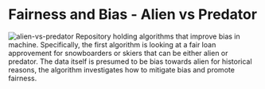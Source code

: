 # Fairness and Bias - Alien vs Predator

![alien-vs-predator](https://github.com/alinvdu/fairness-and-bias/assets/16021447/e2ff2c9d-eefb-461a-9c3f-f513d6f72ed2)
Repository holding algorithms that improve bias in machine. Specifically, the first algorithm is looking at a fair loan approvement for snowboarders or skiers that can be either alien or predator. The data itself is presumed to be bias towards alien for historical reasons, the algorithm investigates how to mitigate bias and promote fairness.

